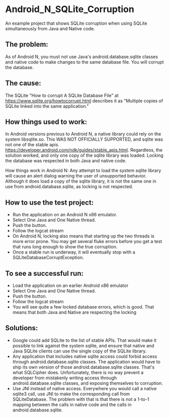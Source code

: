# Android_N_SQLite_Corruption
An example project that shows SQLite corruption when using SQLite simultaneously from Java and Native code.


## The problem:

As of Android N, you must not use Java's android.database.sqlite classes and native code to make changes to the same database file. You will corrupt the database.


## The cause: 

The SQLite "How to corrupt A SQLite Database File" at https://www.sqlite.org/howtocorrupt.html describes it as "Multiple copies of SQLite linked into the same application." 

## How things used to work: 

In Android versions previous to Android N, a native library could rely on the system libsqlite.so. This WAS NOT OFFICIALLY SUPPORTED, and sqlite was not one of the stable apis. https://developer.android.com/ndk/guides/stable_apis.html. Regardless, the solution worked, and only one copy of the sqlite library was loaded. Locking the database was respected in both Java and native code.

How things work in Android N: Any attempt to load the system sqlite library will cause an alert dialog warning the user of unsupported behavior. Although it does load a copy of the sqlite library, it is not the same one in use from android.database.sqlite, as locking is not respected.

## How to use the test project: 

* Run the application on an Android N x86 emulator. 
* Select One Java and One Native thread.
* Push the button.
* Follow the logcat stream
* On Android N, locking also means that starting up the two threads is more error prone. You may get several fluke errors before you get a test that runs long enough to show the true corruption.
* Once a stable run is underway, it will eventually stop with a SQLiteDatabaseCorruptException.

## To see a successful run:
* Load the application on an earlier Android x86 emulator
* Select One Java and One Native thread.
* Push the button.
* Follow the logcat stream
* You will see quite a few locked database errors, which is good. That means that both Java and Native are respecting the locking 


## Solutions: 

* Google could add SQLite to the list of stable APIs. That would make it possible to link against the system sqlite, and ensure that native and Java SQLite clients can use the single copy of the SQLite library.
* Any application that includes native sqlite access could forbid access through android.database.sqlite classes. The application would have to ship its own version of those android.database.sqlite classes. That's what SQLCipher does. Unfortunately, there is no way prevent a developer from mistakenly writing access through android.database.sqlite classes, and exposing themselves to corruption.
* Use JNI instead of native access. Everywhere you would call a native sqlite3 call, use JNI to make the corresponding call from SQLiteDatabase. The problem with that is that there is not a 1-to-1 mapping between the calls in native code and the calls in android.database.sqlite.




